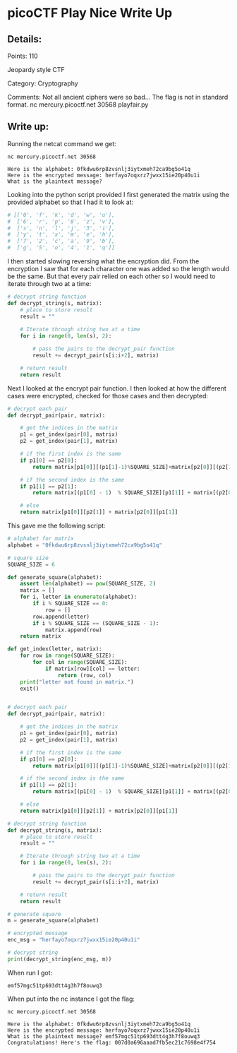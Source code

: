 # picoCTF Play Nice Write Up

## Details:
Points: 110

Jeopardy style CTF

Category: Cryptography

Comments: Not all ancient ciphers were so bad... The flag is not in standard format. nc mercury.picoctf.net 30568 playfair.py


## Write up:

Running the netcat command we get:

```
nc mercury.picoctf.net 30568

Here is the alphabet: 0fkdwu6rp8zvsnlj3iytxmeh72ca9bg5o41q
Here is the encrypted message: herfayo7oqxrz7jwxx15ie20p40u1i
What is the plaintext message?
```

Looking into the python script provided I first generated the matrix using the provided alphabet so that I had it to look at:

```python
# [['0', 'f', 'k', 'd', 'w', 'u'], 
#  ['6', 'r', 'p', '8', 'z', 'v'], 
#  ['s', 'n', 'l', 'j', '3', 'i'], 
#  ['y', 't', 'x', 'm', 'e', 'h'], 
#  ['7', '2', 'c', 'a', '9', 'b'], 
#  ['g', '5', 'o', '4', '1', 'q']]
```

I then started slowing reversing what the encryption did. From the encryption I saw that for each character one was added so the length would be the same. But that every pair relied on each other so I would need to iterate through two at a time:

```python
# decrypt string function
def decrypt_string(s, matrix):
	# place to store result
    result = ""
    
    # Iterate through string two at a time
	for i in range(0, len(s), 2):

        # pass the pairs to the decrypt_pair function
		result += decrypt_pair(s[i:i+2], matrix)

    # return result
	return result
```

Next I looked at the encrypt pair function. I then looked at how the different cases were encrypted, checked for those cases and then decrypted:

```python
# decrypt each pair
def decrypt_pair(pair, matrix):

    # get the indices in the matrix
	p1 = get_index(pair[0], matrix)
	p2 = get_index(pair[1], matrix)

    # if the first index is the same
	if p1[0] == p2[0]:
		return matrix[p1[0]][(p1[1]-1)%SQUARE_SIZE]+matrix[p2[0]][(p2[1]-1)%SQUARE_SIZE]

    # if the second index is the same
	if p1[1] == p2[1]:
		return matrix[(p1[0] - 1)  % SQUARE_SIZE][p1[1]] + matrix[(p2[0] - 1)  % SQUARE_SIZE][p2[1]]

    # else
	return matrix[p1[0]][p2[1]] + matrix[p2[0]][p1[1]]
```

This gave me the following script:

```python
# alphabet for matrix
alphabet = "0fkdwu6rp8zvsnlj3iytxmeh72ca9bg5o41q"

# square size
SQUARE_SIZE = 6

def generate_square(alphabet):
	assert len(alphabet) == pow(SQUARE_SIZE, 2)
	matrix = []
	for i, letter in enumerate(alphabet):
		if i % SQUARE_SIZE == 0:
			row = []
		row.append(letter)
		if i % SQUARE_SIZE == (SQUARE_SIZE - 1):
			matrix.append(row)
	return matrix

def get_index(letter, matrix):
	for row in range(SQUARE_SIZE):
		for col in range(SQUARE_SIZE):
			if matrix[row][col] == letter:
				return (row, col)
	print("letter not found in matrix.")
	exit()


# decrypt each pair
def decrypt_pair(pair, matrix):

	# get the indices in the matrix
	p1 = get_index(pair[0], matrix)
	p2 = get_index(pair[1], matrix)

	# if the first index is the same
	if p1[0] == p2[0]:
		return matrix[p1[0]][(p1[1]-1)%SQUARE_SIZE]+matrix[p2[0]][(p2[1]-1)%SQUARE_SIZE]

	# if the second index is the same
	if p1[1] == p2[1]:
		return matrix[(p1[0] - 1)  % SQUARE_SIZE][p1[1]] + matrix[(p2[0] - 1)  % SQUARE_SIZE][p2[1]]

	# else
	return matrix[p1[0]][p2[1]] + matrix[p2[0]][p1[1]]

# decrypt string function
def decrypt_string(s, matrix):
	# place to store result
	result = ""

	# Iterate through string two at a time
	for i in range(0, len(s), 2):

		# pass the pairs to the decrypt_pair function
		result += decrypt_pair(s[i:i+2], matrix)

	# return result
	return result

# generate square
m = generate_square(alphabet)

# encrypted message
enc_msg = "herfayo7oqxrz7jwxx15ie20p40u1i"

# decrypt string
print(decrypt_string(enc_msg, m))
```

When run I got:

```
emf57mgc51tp693dtt4g3h7f8ouwq3
```

When put into the nc instance I got the flag:

```
nc mercury.picoctf.net 30568

Here is the alphabet: 0fkdwu6rp8zvsnlj3iytxmeh72ca9bg5o41q
Here is the encrypted message: herfayo7oqxrz7jwxx15ie20p40u1i
What is the plaintext message? emf57mgc51tp693dtt4g3h7f8ouwq3
Congratulations! Here's the flag: 007d0a696aaad7fb5ec21c7698e4f754
```